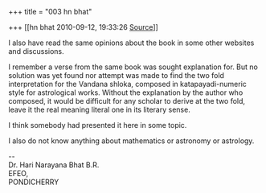 +++
title = "003 hn bhat"

+++
[[hn bhat	2010-09-12, 19:33:26 [Source](https://groups.google.com/g/bvparishat/c/wx_nHBLgq6o)]]



I also have read the same opinions about the book in some other websites and discussions.

  

I remember a verse from the same book was sought explanation for. But no solution was yet found nor attempt was made to find the two fold interpretation for the Vandana shloka, composed in katapayadi-numeric style for astrological works. Without the explanation by the author who composed, it would be difficult for any scholar to derive at the two fold, leave it the real meaning literal one in its literary sense.

  

I think somebody had presented it here in some topic.

  

I also do not know anything about mathematics or astronomy or astrology.

  

  
--  
Dr. Hari Narayana Bhat B.R.  
EFEO,  
PONDICHERRY  

